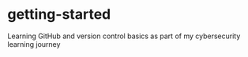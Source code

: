 # getting-started
Learning GitHub and version control basics as part of my cybersecurity learning journey
